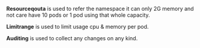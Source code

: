 **Resourceqouta** is used to refer the namespace it can only 2G memory and not care have 10 pods or 1 pod using that whole capacity.

**Limitrange** is used to limit usage cpu & memory per pod.

**Auditing** is used to collect any changes on any kind.
